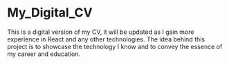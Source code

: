 # My_Digital_CV

This is a digital version of my CV, it will be updated as I gain more experience in React and any other technologies.
The idea behind this project is to showcase the technology I know and to convey the essence of my career  and education.
